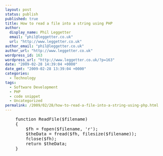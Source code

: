 ```yaml
---
layout: post
status: publish
published: true
title: How to read a file into a string using PHP
author:
  display_name: Phil Leggetter
  email: "phil@leggetter.co.uk"
  url: "http://www.leggetter.co.uk"
author_email: "phil@leggetter.co.uk"
author_url: "http://www.leggetter.co.uk"
wordpress_id: 163
wordpress_url: "http://www.leggetter.co.uk/?p=163"
date: "2009-02-28 14:39:04 +0000"
date_gmt: "2009-02-28 13:39:04 +0000"
categories:
  - Technology
tags:
  - Software Development
  - PHP
  - code snippet
  - Uncategorized
permalink: /2009/02/28/how-to-read-a-file-into-a-string-using-php.html
---
```


<pre name="code" class="php">
	function ReadFile($filename)
	{
		$fh = fopen($filename, 'r');
		$theData = fread($fh, filesize($filename));
		fclose($fh);
		return $theData;
	}
</pre>
